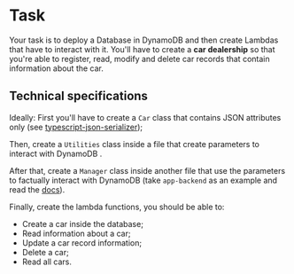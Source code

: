 # Task

Your task is to deploy a Database in DynamoDB and then create Lambdas that have to interact with it. You'll have to create a **car dealership** so that you're able to register, read, modify and delete car records that contain information about the car.

## Technical specifications

Ideally:
First you'll have to create a `Car` class that contains JSON attributes only (see [typescript-json-serializer](https://www.npmjs.com/package/typescript-json-serializerhttps:/));

Then, create a `Utilities` class inside a file that create parameters to interact with DynamoDB .

After that, create a `Manager` class inside another file that use the parameters to factually interact with DynamoDB (take `app-backend` as an example and read the [docs](https://docs.aws.amazon.com/sdk-for-javascript/v2/developer-guide/dynamodb-examples.htmlhttps:/)).

Finally, create the lambda functions, you should be able to:

- Create a car inside the database;
- Read information about a car;
- Update a car record information;
- Delete a car;
- Read all cars.
